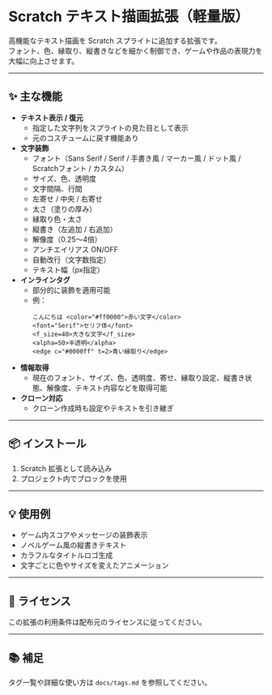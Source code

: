 # Scratch テキスト描画拡張（軽量版）

高機能なテキスト描画を Scratch スプライトに追加する拡張です。  
フォント、色、縁取り、縦書きなどを細かく制御でき、ゲームや作品の表現力を大幅に向上させます。

---

## ✨ 主な機能

- **テキスト表示 / 復元**
  - 指定した文字列をスプライトの見た目として表示
  - 元のコスチュームに戻す機能あり
- **文字装飾**
  - フォント（Sans Serif / Serif / 手書き風 / マーカー風 / ドット風 / Scratchフォント / カスタム）
  - サイズ、色、透明度
  - 文字間隔、行間
  - 左寄せ / 中央 / 右寄せ
  - 太さ（塗りの厚み）
  - 縁取り色・太さ
  - 縦書き（左追加 / 右追加）
  - 解像度（0.25〜4倍）
  - アンチエイリアス ON/OFF
  - 自動改行（文字数指定）
  - テキスト幅（px指定）
- **インラインタグ**
  - 部分的に装飾を適用可能
  - 例：
    ```text
    こんにちは <color="#ff0000">赤い文字</color>
    <font="Serif">セリフ体</font>
    <f_size=40>大きな文字</f_size>
    <alpha=50>半透明</alpha>
    <edge c="#0000ff" t=2>青い縁取り</edge>
    ```
- **情報取得**
  - 現在のフォント、サイズ、色、透明度、寄せ、縁取り設定、縦書き状態、解像度、テキスト内容などを取得可能
- **クローン対応**
  - クローン作成時も設定やテキストを引き継ぎ

---

## 📦 インストール
1. Scratch 拡張として読み込み
2. プロジェクト内でブロックを使用

---

## 💡 使用例
- ゲーム内スコアやメッセージの装飾表示
- ノベルゲーム風の縦書きテキスト
- カラフルなタイトルロゴ生成
- 文字ごとに色やサイズを変えたアニメーション

---

## 📝 ライセンス
この拡張の利用条件は配布元のライセンスに従ってください。

---

## 📚 補足
タグ一覧や詳細な使い方は `docs/tags.md` を参照してください。
